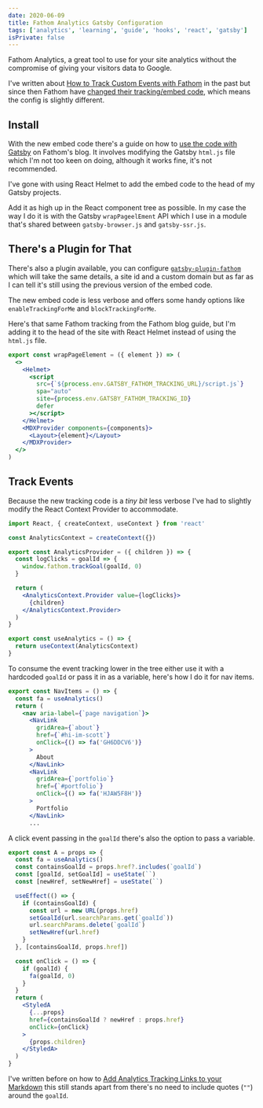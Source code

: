 ```yaml
---
date: 2020-06-09
title: Fathom Analytics Gatsby Configuration
tags: ['analytics', 'learning', 'guide', 'hooks', 'react', 'gatsby']
isPrivate: false
---
```


Fathom Analytics, a great tool to use for your site analytics without
the compromise of giving your visitors data to Google.

I've written about [How to Track Custom Events with Fathom] in the
past but since then Fathom have [changed their tracking/embed code],
which means the config is slightly different.

## Install

With the new embed code there's a guide on how to [use the code with
Gatsby] on Fathom's blog. It involves modifying the Gatsby `html.js`
file which I'm not too keen on doing, although it works fine, it's not
recommended.

I've gone with using React Helmet to add the embed code to the head of
my Gatsby projects.

Add it as high up in the React component tree as possible. In my case
the way I do it is with the Gatsby `wrapPageelEment` API which I use
in a module that's shared between `gatsby-browser.js` and
`gatsby-ssr.js`.

## There's a Plugin for That

There's also a plugin available, you can configure
[`gatsby-plugin-fathom`] which will take the same details, a site id
and a custom domain but as far as I can tell it's still using the
previous version of the embed code.

The new embed code is less verbose and offers some handy options like
`enableTrackingForMe` and `blockTrackingForMe`.

Here's that same Fathom tracking from the Fathom blog guide, but I'm
adding it to the head of the site with React Helmet instead of using
the `html.js` file.

```jsx
export const wrapPageElement = ({ element }) => (
  <>
    <Helmet>
      <script
        src={`${process.env.GATSBY_FATHOM_TRACKING_URL}/script.js`}
        spa="auto"
        site={process.env.GATSBY_FATHOM_TRACKING_ID}
        defer
      ></script>
    </Helmet>
    <MDXProvider components={components}>
      <Layout>{element}</Layout>
    </MDXProvider>
  </>
)
```

## Track Events

Because the new tracking code is a _tiny bit_ less verbose I've had to
slightly modify the React Context Provider to accommodate.

```jsx
import React, { createContext, useContext } from 'react'

const AnalyticsContext = createContext({})

export const AnalyticsProvider = ({ children }) => {
  const logClicks = goalId => {
    window.fathom.trackGoal(goalId, 0)
  }

  return (
    <AnalyticsContext.Provider value={logClicks}>
      {children}
    </AnalyticsContext.Provider>
  )
}

export const useAnalytics = () => {
  return useContext(AnalyticsContext)
}
```

To consume the event tracking lower in the tree either use it with a
hardcoded `goalId` or pass it in as a variable, here's how I do it for
nav items.

<!-- cSpell:ignore GH6DDCV6,HJAW5F8H -->

```jsx
export const NavItems = () => {
  const fa = useAnalytics()
  return (
    <nav aria-label={`page navigation`}>
      <NavLink
        gridArea={`about`}
        href={`#hi-im-scott`}
        onClick={() => fa('GH6DDCV6')}
      >
        About
      </NavLink>
      <NavLink
        gridArea={`portfolio`}
        href={`#portfolio`}
        onClick={() => fa('HJAW5F8H')}
      >
        Portfolio
      </NavLink>
      ...
```

A click event passing in the `goalId` there's also the option to pass
a variable.

```jsx
export const A = props => {
  const fa = useAnalytics()
  const containsGoalId = props.href?.includes(`goalId`)
  const [goalId, setGoalId] = useState(``)
  const [newHref, setNewHref] = useState(``)

  useEffect(() => {
    if (containsGoalId) {
      const url = new URL(props.href)
      setGoalId(url.searchParams.get(`goalId`))
      url.searchParams.delete(`goalId`)
      setNewHref(url.href)
    }
  }, [containsGoalId, props.href])

  const onClick = () => {
    if (goalId) {
      fa(goalId, 0)
    }
  }
  return (
    <StyledA
      {...props}
      href={containsGoalId ? newHref : props.href}
      onClick={onClick}
    >
      {props.children}
    </StyledA>
  )
}
```

I've written before on how to [Add Analytics Tracking Links to your
Markdown] this still stands apart from there's no need to include
quotes (`""`) around the `goalId`.

<!-- Links -->

[how to track custom events with fathom]:
  https://scottspence.com/posts/track-custom-events-with-fathom-analytics
[changed their tracking/embed code]:
  https://usefathom.com/support/tracking
[use the code with gatsby]:
  https://usefathom.com/integrations/gatsbyjs
[`gatsby-plugin-fathom`]:
  https://www.gatsbyjs.com/packages/gatsby-plugin-fathom/
[add analytics tracking links to your markdown]:
  https://scottspence.com/posts/add-tracking-links-to-your-markdown/
